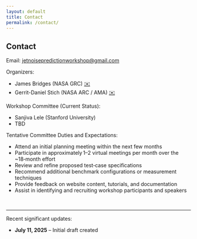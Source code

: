 ```yaml
---
layout: default
title: Contact
permalink: /contact/
---
```


## **Contact**

Email: [jetnoisepredictionworkshop@gmail.com](mailto:jetnoisepredictionworkshop@gmail.com)

Organizers:
- James Bridges (NASA GRC)  [✉️ ](mailto:james.e.bridges@nasa.gov)
- Gerrit-Daniel Stich (NASA ARC / AMA) [✉️ ](mailto:gerrit‑daniel.stich@nasa.gov)

Workshop Committee (Current Status):
- Sanjiva Lele (Stanford University)
- TBD

Tentative Committee Duties and Expectations:
- Attend an initial planning meeting within the next few months
- Participate in approximately 1–2 virtual meetings per month over the ~18‑month effort
- Review and refine proposed test‑case specifications
- Recommend additional benchmark configurations or measurement techniques
- Provide feedback on website content, tutorials, and documentation
- Assist in identifying and recruiting workshop participants and speakers

<br>

---
Recent significant updates:

- **July 11, 2025** – Initial draft created


